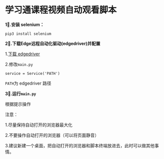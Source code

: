 # 学习通课程视频自动观看脚本

**1⃣️.安装 selenium：**
  ```
  pip3 install selenium
  ```

**2⃣️.下载Edge远程自动化驱动(edgedriver)并配置**

  1.[下载 edgedriver](https://developer.microsoft.com/en-us/microsoft-edge/tools/webdriver/)

  2.修改`main.py`

  ```
  service = Service('PATH')
  ```
  `PATH`为 edgedriver 路径

**3⃣️.运行`main.py`**

  根据提示操作

  注意：

  1.尽量保持自动打开的浏览器最大化

  2.不要操作自动打开的浏览器（可以将页面静音）

  3.建议新建一个桌面，把自动打开的浏览器和脚本终端放进去，此时可以做其他事情。
